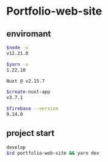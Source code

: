 # Portfolio-web-site

## enviromant

```bash
$node -v
v12.21.0

$yarn -v
1.22.10

Nuxt @ v2.15.7

$create-nuxt-app
v3.7.1

$firebase --version
9.14.0
```

## project start

```bash
develop
$cd portfolio-web-site && yarn dev
```
